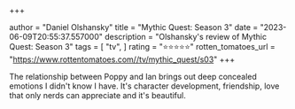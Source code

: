 +++

author = "Daniel Olshansky"
title = "Mythic Quest: Season 3"
date = "2023-06-09T20:55:37.557000"
description = "Olshansky's review of Mythic Quest: Season 3"
tags = [
    "tv",
]
rating = "⭐⭐⭐⭐⭐"
rotten_tomatoes_url = "https://www.rottentomatoes.com//tv/mythic_quest/s03"
+++

The relationship between Poppy and Ian brings out deep concealed emotions I didn't know I have. It's character development, friendship, love that only nerds can appreciate and it's beautiful.

